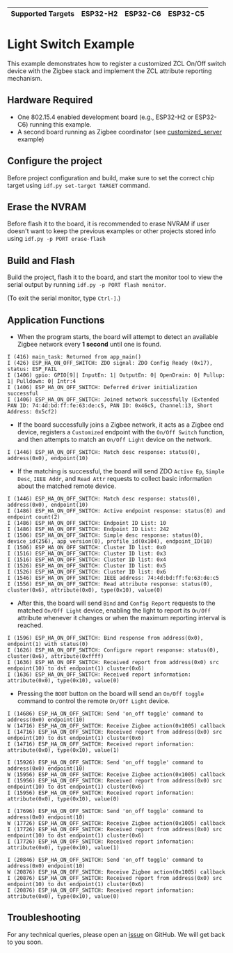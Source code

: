 | Supported Targets | ESP32-H2 | ESP32-C6 | ESP32-C5 |
| ----------------- | -------- | -------- | -------- |

# Light Switch Example 

This example demonstrates how to register a customized ZCL On/Off switch device with the Zigbee stack and implement the ZCL attribute reporting mechanism.

## Hardware Required

* One 802.15.4 enabled development board (e.g., ESP32-H2 or ESP32-C6) running this example.
* A second board running as Zigbee coordinator (see [customized_server](../customized_server/) example)

## Configure the project

Before project configuration and build, make sure to set the correct chip target using `idf.py set-target TARGET` command.

## Erase the NVRAM 

Before flash it to the board, it is recommended to erase NVRAM if user doesn't want to keep the previous examples or other projects stored info 
using `idf.py -p PORT erase-flash`

## Build and Flash

Build the project, flash it to the board, and start the monitor tool to view the serial output by running `idf.py -p PORT flash monitor`.

(To exit the serial monitor, type ``Ctrl-]``.)

## Application Functions

- When the program starts, the board will attempt to detect an available Zigbee network every **1 second** until one is found.
```
I (416) main_task: Returned from app_main()
I (426) ESP_HA_ON_OFF_SWITCH: ZDO signal: ZDO Config Ready (0x17), status: ESP_FAIL
I (1406) gpio: GPIO[9]| InputEn: 1| OutputEn: 0| OpenDrain: 0| Pullup: 1| Pulldown: 0| Intr:4 
I (1406) ESP_HA_ON_OFF_SWITCH: Deferred driver initialization successful
I (1406) ESP_HA_ON_OFF_SWITCH: Joined network successfully (Extended PAN ID: 74:4d:bd:ff:fe:63:de:c5, PAN ID: 0x46c5, Channel:13, Short Address: 0x5cf2)
```

- If the board successfully joins a Zigbee network, it acts as a Zigbee end device, registers a `Customized` endpoint with the `On/Off Switch` function,
  and then attempts to match an `On/Off Light` device on the network.
```
I (1446) ESP_HA_ON_OFF_SWITCH: Match desc response: status(0), address(0x0), endpoint(10)
```

- If the matching is successful, the board will send ZDO `Active Ep`, `Simple Desc`, `IEEE Addr`, and `Read Attr` requests to collect basic information
  about the matched remote device.
```
I (1446) ESP_HA_ON_OFF_SWITCH: Match desc response: status(0), address(0x0), endpoint(10)
I (1486) ESP_HA_ON_OFF_SWITCH: Active endpoint response: status(0) and endpoint count(2)
I (1486) ESP_HA_ON_OFF_SWITCH: Endpoint ID List: 10
I (1486) ESP_HA_ON_OFF_SWITCH: Endpoint ID List: 242
I (1506) ESP_HA_ON_OFF_SWITCH: Simple desc response: status(0), device_id(256), app_version(0), profile_id(0x104), endpoint_ID(10)
I (1506) ESP_HA_ON_OFF_SWITCH: Cluster ID list: 0x0
I (1516) ESP_HA_ON_OFF_SWITCH: Cluster ID list: 0x3
I (1516) ESP_HA_ON_OFF_SWITCH: Cluster ID list: 0x4
I (1526) ESP_HA_ON_OFF_SWITCH: Cluster ID list: 0x5
I (1526) ESP_HA_ON_OFF_SWITCH: Cluster ID list: 0x6
I (1546) ESP_HA_ON_OFF_SWITCH: IEEE address: 74:4d:bd:ff:fe:63:de:c5
I (1556) ESP_HA_ON_OFF_SWITCH: Read attribute response: status(0), cluster(0x6), attribute(0x0), type(0x10), value(0)
```

- After this, the board will send `Bind` and `Config Report` requests to the matched `On/Off Light` device, enabling the light to report its `On/Off`
  attribute whenever it changes or when the maximum reporting interval is reached.
```
I (1596) ESP_HA_ON_OFF_SWITCH: Bind response from address(0x0), endpoint(1) with status(0)
I (1626) ESP_HA_ON_OFF_SWITCH: Configure report response: status(0), cluster(0x6), attribute(0xffff)
I (1636) ESP_HA_ON_OFF_SWITCH: Received report from address(0x0) src endpoint(10) to dst endpoint(1) cluster(0x6)
I (1636) ESP_HA_ON_OFF_SWITCH: Received report information: attribute(0x0), type(0x10), value(0)
```

- Pressing the `BOOT` button on the board will send an `On/Off toggle` command to control the remote `On/Off Light` device.
```
I (14686) ESP_HA_ON_OFF_SWITCH: Send 'on_off toggle' command to address(0x0) endpoint(10)
W (14716) ESP_HA_ON_OFF_SWITCH: Receive Zigbee action(0x1005) callback
I (14716) ESP_HA_ON_OFF_SWITCH: Received report from address(0x0) src endpoint(10) to dst endpoint(1) cluster(0x6)
I (14716) ESP_HA_ON_OFF_SWITCH: Received report information: attribute(0x0), type(0x10), value(1)

I (15926) ESP_HA_ON_OFF_SWITCH: Send 'on_off toggle' command to address(0x0) endpoint(10)
W (15956) ESP_HA_ON_OFF_SWITCH: Receive Zigbee action(0x1005) callback
I (15956) ESP_HA_ON_OFF_SWITCH: Received report from address(0x0) src endpoint(10) to dst endpoint(1) cluster(0x6)
I (15956) ESP_HA_ON_OFF_SWITCH: Received report information: attribute(0x0), type(0x10), value(0)

I (17696) ESP_HA_ON_OFF_SWITCH: Send 'on_off toggle' command to address(0x0) endpoint(10)
W (17726) ESP_HA_ON_OFF_SWITCH: Receive Zigbee action(0x1005) callback
I (17726) ESP_HA_ON_OFF_SWITCH: Received report from address(0x0) src endpoint(10) to dst endpoint(1) cluster(0x6)
I (17726) ESP_HA_ON_OFF_SWITCH: Received report information: attribute(0x0), type(0x10), value(1)

I (20846) ESP_HA_ON_OFF_SWITCH: Send 'on_off toggle' command to address(0x0) endpoint(10)
W (20876) ESP_HA_ON_OFF_SWITCH: Receive Zigbee action(0x1005) callback
I (20876) ESP_HA_ON_OFF_SWITCH: Received report from address(0x0) src endpoint(10) to dst endpoint(1) cluster(0x6)
I (20876) ESP_HA_ON_OFF_SWITCH: Received report information: attribute(0x0), type(0x10), value(0)
```

## Troubleshooting

For any technical queries, please open an [issue](https://github.com/espressif/esp-zigbee-sdk/issues) on GitHub. We will get back to you soon.
